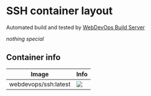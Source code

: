 # SSH container layout

Automated build and tested by [WebDevOps Build Server](https://build.webdevops.io/)


_nothing special_


## Container info

Image                               | Info                                                                       
----------------------------------- | ----------------------------------------------------------------------------------
webdevops/ssh:latest                | [![](https://badge.imagelayers.io/webdevops/ssh:latest.svg)](https://imagelayers.io/?images=webdevops/ssh:latest 'Get your own badge on imagelayers.io')
